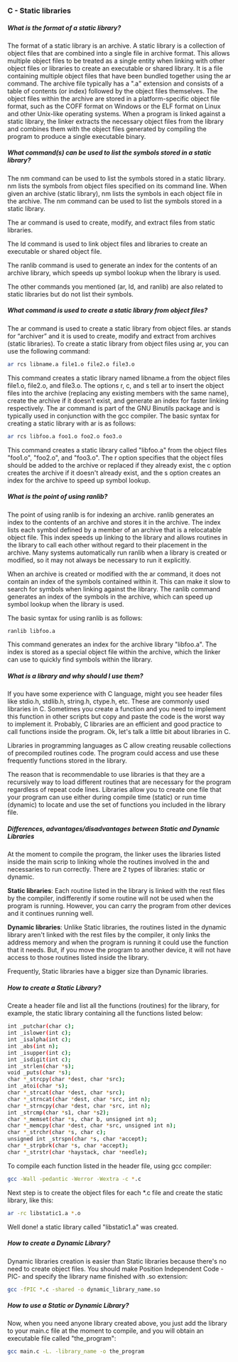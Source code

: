 ### C - Static libraries

##### What is the format of a static library? 
The format of a static library is an archive. A static library is a collection of object files that are combined into a single file in archive format. This allows multiple object files to be treated as a single entity when linking with other object files or libraries to create an executable or shared library.
It is a file containing multiple object files that have been bundled together using the ar command. The archive file typically has a ".a" extension and consists of a table of contents (or index) followed by the object files themselves. The object files within the archive are stored in a platform-specific object file format, such as the COFF format on Windows or the ELF format on Linux and other Unix-like operating systems. When a program is linked against a static library, the linker extracts the necessary object files from the library and combines them with the object files generated by compiling the program to produce a single executable binary.
##### What command(s) can be used to list the symbols stored in a static library?
The nm command can be used to list the symbols stored in a static library. nm lists the symbols from object files specified on its command line. When given an archive (static library), nm lists the symbols in each object file in the archive.
The nm command can be used to list the symbols stored in a static library.

The ar command is used to create, modify, and extract files from static libraries.

The ld command is used to link object files and libraries to create an executable or shared object file.

The ranlib command is used to generate an index for the contents of an archive library, which speeds up symbol lookup when the library is used.

The other commands you mentioned (ar, ld, and ranlib) are also related to static libraries but do not list their symbols.

##### What command is used to create a static library from object files?
The ar command is used to create a static library from object files. ar stands for “archiver” and it is used to create, modify and extract from archives (static libraries). To create a static library from object files using ar, you can use the following command:
```bash
ar rcs libname.a file1.o file2.o file3.o
```
This command creates a static library named libname.a from the object files file1.o, file2.o, and file3.o. The options r, c, and s tell ar to insert the object files into the archive (replacing any existing members with the same name), create the archive if it doesn’t exist, and generate an index for faster linking respectively.
The ar command is part of the GNU Binutils package and is typically used in conjunction with the gcc compiler. The basic syntax for creating a static library with ar is as follows:
```bash
ar rcs libfoo.a foo1.o foo2.o foo3.o
```
This command creates a static library called "libfoo.a" from the object files "foo1.o", "foo2.o", and "foo3.o". The r option specifies that the object files should be added to the archive or replaced if they already exist, the c option creates the archive if it doesn't already exist, and the s option creates an index for the archive to speed up symbol lookup.

##### What is the point of using ranlib?
The point of using ranlib is for indexing an archive. ranlib generates an index to the contents of an archive and stores it in the archive. The index lists each symbol defined by a member of an archive that is a relocatable object file. This index speeds up linking to the library and allows routines in the library to call each other without regard to their placement in the archive. Many systems automatically run ranlib when a library is created or modified, so it may not always be necessary to run it explicitly.

When an archive is created or modified with the ar command, it does not contain an index of the symbols contained within it. This can make it slow to search for symbols when linking against the library. The ranlib command generates an index of the symbols in the archive, which can speed up symbol lookup when the library is used.

The basic syntax for using ranlib is as follows:

```bash
ranlib libfoo.a
```
This command generates an index for the archive library "libfoo.a". The index is stored as a special object file within the archive, which the linker can use to quickly find symbols within the library.

##### What is a library and why should I use them?

If you have some experience with C language, might you see header files like stdio.h, stdlib.h, string.h, ctype.h, etc. These are commonly used libraries in C. Sometimes you create a function and you need to implement this function in other scripts but copy and paste the code is the worst way to implement it. Probably, C libraries are an efficient and good practice to call functions inside the program. Ok, let's talk a little bit about libraries in C.

Libraries in programming languages as C allow creating reusable collections of precompiled routines code. The program could access and use these frequently functions stored in the library.

The reason that is recommendable to use libraries is that they are a recursively way to load different routines that are necessary for the program regardless of repeat code lines. Libraries allow you to create one file that your program can use either during compile time (static) or run time (dynamic) to locate and use the set of functions you included in the library file.

##### Differences, advantages/disadvantages between Static and Dynamic Libraries

At the moment to compile the program, the linker uses the libraries listed inside the main scrip to linking whole the routines involved in the and necessaries to run correctly. There are 2 types of libraries: static or dynamic.

**Static libraries**: Each routine listed in the library is linked with the rest files by the compiler, indifferently if some routine will not be used when the program is running. However, you can carry the program from other devices and it continues running well.

**Dynamic libraries**: Unlike Static libraries, the routines listed in the dynamic library aren't linked with the rest files by the compiler, it only links the address memory and when the program is running it could use the function that it needs. But, if you move the program to another device, it will not have access to those routines listed inside the library.

Frequently, Static libraries have a bigger size than Dynamic libraries.

##### How to create a Static Library?

Create a header file and list all the functions (routines) for the library, for example, the static library containing all the functions listed below:
```bash
int _putchar(char c);
int _islower(int c);
int _isalpha(int c);
int _abs(int n);
int _isupper(int c);
int _isdigit(int c);
int _strlen(char *s);
void _puts(char *s);
char *_strcpy(char *dest, char *src);
int _atoi(char *s);
char *_strcat(char *dest, char *src);
char *_strncat(char *dest, char *src, int n);
char *_strncpy(char *dest, char *src, int n);
int _strcmp(char *s1, char *s2);
char *_memset(char *s, char b, unsigned int n);
char *_memcpy(char *dest, char *src, unsigned int n);
char *_strchr(char *s, char c);
unsigned int _strspn(char *s, char *accept);
char *_strpbrk(char *s, char *accept);
char *_strstr(char *haystack, char *needle);
```

To compile each function listed in the header file, using gcc compiler:
```bash
gcc -Wall -pedantic -Werror -Wextra -c *.c
```

Next step is to create the object files for each \*.c file and create the static library, like this:
```bash
ar -rc libstatic1.a *.o
```

Well done! a static library called "libstatic1.a" was created.

##### How to create a Dynamic Library?

Dynamic libraries creation is easier than Static libraries because there's no need to create object files. You should make Position Independent Code -PIC- and specify the library name finished with .so extension:

```bash
gcc -fPIC *.c -shared -o dynamic_library_name.so
```

##### How to use a Static or Dynamic Library?

Now, when you need anyone library created above, you just add the library to your main.c file at the moment to compile, and you will obtain an executable file called "the_program":

```bash
gcc main.c -L. -library_name -o the_program
```
